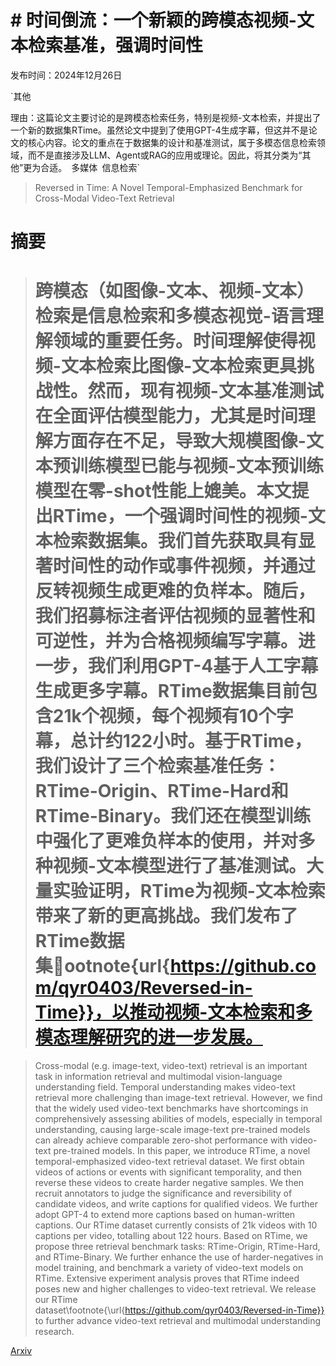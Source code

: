 # # 时间倒流：一个新颖的跨模态视频-文本检索基准，强调时间性

发布时间：2024年12月26日

`其他

理由：这篇论文主要讨论的是跨模态检索任务，特别是视频-文本检索，并提出了一个新的数据集RTime。虽然论文中提到了使用GPT-4生成字幕，但这并不是论文的核心内容。论文的重点在于数据集的设计和基准测试，属于多模态信息检索领域，而不是直接涉及LLM、Agent或RAG的应用或理论。因此，将其分类为“其他”更为合适。` `多媒体` `信息检索`

> Reversed in Time: A Novel Temporal-Emphasized Benchmark for Cross-Modal Video-Text Retrieval

# 摘要

> # 跨模态（如图像-文本、视频-文本）检索是信息检索和多模态视觉-语言理解领域的重要任务。时间理解使得视频-文本检索比图像-文本检索更具挑战性。然而，现有视频-文本基准测试在全面评估模型能力，尤其是时间理解方面存在不足，导致大规模图像-文本预训练模型已能与视频-文本预训练模型在零-shot性能上媲美。本文提出RTime，一个强调时间性的视频-文本检索数据集。我们首先获取具有显著时间性的动作或事件视频，并通过反转视频生成更难的负样本。随后，我们招募标注者评估视频的显著性和可逆性，并为合格视频编写字幕。进一步，我们利用GPT-4基于人工字幕生成更多字幕。RTime数据集目前包含21k个视频，每个视频有10个字幕，总计约122小时。基于RTime，我们设计了三个检索基准任务：RTime-Origin、RTime-Hard和RTime-Binary。我们还在模型训练中强化了更难负样本的使用，并对多种视频-文本模型进行了基准测试。大量实验证明，RTime为视频-文本检索带来了新的更高挑战。我们发布了RTime数据集ootnote{url{https://github.com/qyr0403/Reversed-in-Time}}，以推动视频-文本检索和多模态理解研究的进一步发展。

> Cross-modal (e.g. image-text, video-text) retrieval is an important task in information retrieval and multimodal vision-language understanding field. Temporal understanding makes video-text retrieval more challenging than image-text retrieval. However, we find that the widely used video-text benchmarks have shortcomings in comprehensively assessing abilities of models, especially in temporal understanding, causing large-scale image-text pre-trained models can already achieve comparable zero-shot performance with video-text pre-trained models. In this paper, we introduce RTime, a novel temporal-emphasized video-text retrieval dataset. We first obtain videos of actions or events with significant temporality, and then reverse these videos to create harder negative samples. We then recruit annotators to judge the significance and reversibility of candidate videos, and write captions for qualified videos. We further adopt GPT-4 to extend more captions based on human-written captions. Our RTime dataset currently consists of 21k videos with 10 captions per video, totalling about 122 hours. Based on RTime, we propose three retrieval benchmark tasks: RTime-Origin, RTime-Hard, and RTime-Binary. We further enhance the use of harder-negatives in model training, and benchmark a variety of video-text models on RTime. Extensive experiment analysis proves that RTime indeed poses new and higher challenges to video-text retrieval. We release our RTime dataset\footnote{\url{https://github.com/qyr0403/Reversed-in-Time}} to further advance video-text retrieval and multimodal understanding research.

[Arxiv](https://arxiv.org/abs/2412.19178)
